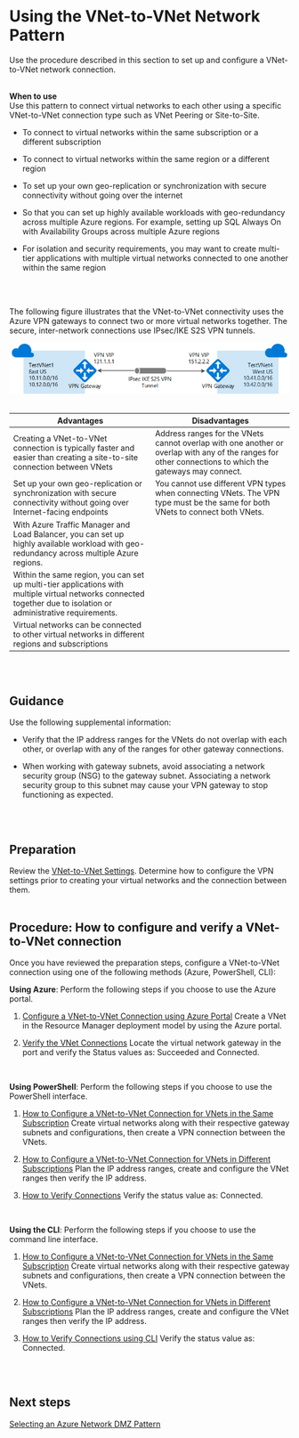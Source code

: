 # Using the VNet-to-VNet Network Pattern
Use the procedure described in this section to set up and configure a VNet-to-VNet network connection.
<br />
<br />

**When to use**  
Use this pattern to connect virtual networks to each other using a specific VNet-to-VNet connection type such as VNet Peering or Site-to-Site.
- To connect to virtual networks within the same subscription or a different subscription
	
- To connect to virtual networks within the same region or a different region
- To set up your own geo-replication or synchronization with secure connectivity without going over the internet
- So that you can set up highly available workloads with geo-redundancy across multiple Azure regions. For example, setting up SQL Always On with Availability Groups across multiple Azure regions
- For isolation and security requirements, you may want to create multi-tier applications with multiple virtual networks connected to one another within the same region
<br />
<br />

The following figure illustrates that the VNet-to-VNet connectivity uses the Azure VPN gateways to connect two or more virtual networks together. The secure, inter-network connections use IPsec/IKE S2S VPN tunnels.

![VnettoVnet](https://github.com/alvarovitta/Azure-Networking/blob/master/images/vnettovnet.png)
<br />
<br />

|**Advantages** | **Disadvantages** |  
| -------------| -------------| 
| Creating a VNet-to-VNet connection is typically faster and easier than creating a site-to-site connection between VNets |Address ranges for the VNets cannot overlap with one another or overlap with any of the ranges for other connections to which the gateways may connect.|
| Set up your own geo-replication or synchronization with secure connectivity without going over Internet-facing endpoints  | You cannot use different VPN types when connecting VNets. The VPN type must be the same for both VNets to connect both VNets. |
| With Azure Traffic Manager and Load Balancer, you can set up highly available workload with geo-redundancy across multiple Azure regions.   | |
| Within the same region, you can set up multi-tier applications with multiple virtual networks connected together due to isolation or administrative requirements.   ||
| Virtual networks can be connected to other virtual networks in different regions and subscriptions   |  |
<br />
<br />

## Guidance
Use the following supplemental information:
- Verify that the IP address ranges for the VNets do not overlap with each other, or overlap with any of the ranges for other gateway connections.

- When working with gateway subnets, avoid associating a network security group (NSG) to the gateway subnet. Associating a network security group to this subnet may cause your VPN gateway to stop functioning as expected. 
<br />
<br />

## Preparation
Review the [VNet-to-VNet Settings](https://docs.microsoft.com/en-us/azure/vpn-gateway/vpn-gateway-howto-vnet-vnet-resource-manager-portal#values). Determine how to configure the VPN settings prior to creating your virtual networks and the connection between them.
<br />
<br />

## Procedure:  How to configure and verify a VNet-to-VNet connection
Once you have reviewed the preparation steps, configure a VNet-to-VNet connection using one of the following methods (Azure, PowerShell, CLI):

**Using Azure**:
Perform the following steps if you choose to use the Azure portal.

1. [Configure a VNet-to-VNet Connection using Azure Portal](https://docs.microsoft.com/en-us/azure/vpn-gateway/vpn-gateway-howto-vnet-vnet-resource-manager-portal#CreatVNet) 
   Create a VNet in the Resource Manager deployment model by using the Azure portal.
	
2. [Verify the VNet Connections](https://docs.microsoft.com/en-us/azure/vpn-gateway/vpn-gateway-howto-vnet-vnet-resource-manager-portal#VerifyConnection)
   Locate the virtual network gateway in the port and verify the Status values as: Succeeded and Connected. 
<br />

**Using PowerShell**:
Perform the following steps if you choose to use the PowerShell interface.

1. [How to Configure a VNet-to-VNet Connection for VNets in the Same Subscription](https://docs.microsoft.com/en-us/azure/vpn-gateway/vpn-gateway-vnet-vnet-rm-ps#samesub) 
   Create virtual networks along with their respective gateway subnets and configurations, then create a VPN connection between the        VNets.

2. [How to Configure a VNet-to-VNet Connection for VNets in Different Subscriptions](https://docs.microsoft.com/en-us/azure/vpn-gateway/vpn-gateway-vnet-vnet-rm-ps#difsub) 
   Plan the IP address ranges, create and configure the VNet  ranges then verify the IP address.
	
3. [How to Verify Connections](https://docs.microsoft.com/en-us/azure/vpn-gateway/vpn-gateway-vnet-vnet-rm-ps#verify)
   Verify the status value as: Connected. 
<br />

**Using the CLI**:
Perform the following steps if you choose to use the command line interface.

1. [How to Configure a VNet-to-VNet Connection for VNets in the Same Subscription](https://docs.microsoft.com/en-us/azure/vpn-gateway/vpn-gateway-howto-vnet-vnet-cli#samesub) 
   Create virtual networks along with their respective gateway subnets and configurations, then create a VPN connection between the VNets.
	
2. [How to Configure a VNet-to-VNet Connection for VNets in Different Subscriptions](https://docs.microsoft.com/en-us/azure/vpn-gateway/vpn-gateway-howto-vnet-vnet-cli#difsub) 
   Plan the IP address ranges, create and configure the VNet  ranges then verify the IP address.
	
3. [How to Verify Connections using CLI](https://docs.microsoft.com/en-us/azure/vpn-gateway/vpn-gateway-howto-vnet-vnet-cli#verify)
   Verify the status value as: Connected.
<br />
<br />	
	
## Next steps
[Selecting an Azure Network DMZ Pattern](3.4-Selecting-an-Azure-Network-DMZ-Pattern.md)


